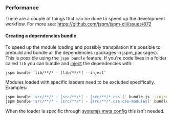 ### Performance
There are a couple of things that can be done to speed up the development workflow.
For more see: https://github.com/jspm/jspm-cli/issues/872

#### Creating a dependencies bundle
To speed up the module loading and possibly transpilation it's possible to prebuild and bundle all the dependencies (packages in jspm_packages).
This is possible using the `jspm bundle` feature. If you're code lives in a folder called `lib` you can bundle and [inject](https://github.com/jspm/jspm-cli/blob/master/docs/production-workflows.md#loading-a-bundle-automatically-inject) the dependencies with:
```
jspm bundle 'lib/**/* - [lib/**/*] --inject'
```
Modules loaded with specific loaders need to be excluded specifically. Examples:
``` bash
jspm bundle 'src/**/* - [src/**/*] - [src/**/*.css!]' bundle.js --inject
jspm bundle 'src/**/* - [src/**/*] - [src/**/*.css!css-modules]' bundle.js --inject
```
When the loader is specific through [systemjs meta config](https://github.com/systemjs/systemjs/blob/master/docs/config-api.md#meta) this isn't needed. 
